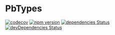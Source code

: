 # PbTypes

[![codecov](https://codecov.io/gh/manniwatch/manniwatch/branch/master/graph/badge.svg?flag=PbTypes)](https://codecov.io/gh/manniwatch/manniwatch/tree/master/packages/pb-types) [![npm version](https://badge.fury.io/js/%40manniwatch%2Fpb-types.svg)](https://badge.fury.io/js/%40manniwatch%2Fpb-types) [![dependencies Status](https://david-dm.org/manniwatch/manniwatch/status.svg?path=packages/pb-types)](https://david-dm.org/manniwatch/manniwatch?path=packages/pb-types) [![devDependencies Status](https://david-dm.org/manniwatch/manniwatch/dev-status.svg?path=packages/pb-types)](https://david-dm.org/manniwatch/manniwatch?path=packages/pb-types&type=dev)
